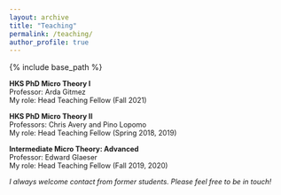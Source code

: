 ```yaml
---
layout: archive
title: "Teaching"
permalink: /teaching/
author_profile: true
---
```


{% include base_path %}

<span style ="font-size:.9em;">**HKS PhD Micro Theory I**</span>  
<span style ="font-size:.9em;">Professor: Arda Gitmez</span>  
<span style ="font-size:.9em;">My role: Head Teaching Fellow (Fall 2021)</span>  
  
<span style ="font-size:.9em;">**HKS PhD Micro Theory II**</span>  
<span style ="font-size:.9em;">Professors: Chris Avery and Pino Lopomo</span>       
<span style ="font-size:.9em;">My role: Head Teaching Fellow (Spring 2018, 2019)</span>    
  
<span style ="font-size:.9em;">**Intermediate Micro Theory: Advanced**</span>  
<span style ="font-size:.9em;">Professor: Edward Glaeser</span>  
<span style ="font-size:.9em;">My role: Head Teaching Fellow (Fall 2019, 2020)</span>  
  
<span style ="font-size:.9em;">*I always welcome contact from former students. Please feel free to be in touch!*</span>  
